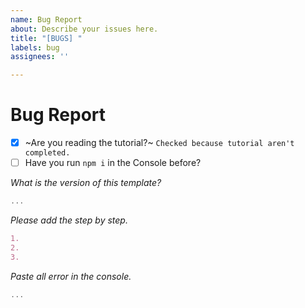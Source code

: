 ```yaml
---
name: Bug Report
about: Describe your issues here.
title: "[BUGS] "
labels: bug
assignees: ''

---
```


# Bug Report

- [x] ~Are you reading the tutorial?~ `Checked because tutorial aren't completed.`
- [ ] Have you run `npm i` in the Console before?

*What is the version of this template?*
```js
...
```

*Please add the step by step.*
```md
1. 
2. 
3. 
```

*Paste all error in the console.*
```js
...
```
